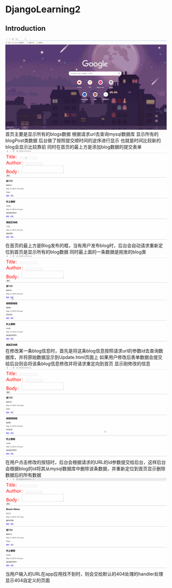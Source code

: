 # DjangoLearning2
## Introduction
![img](https://github.com/ZhuangLiu15527310381/DjangoLearning2/blob/master/resultGIF/show%20all%20blogs.gif)
首页主要是显示所有的blogs数据  根据请求url去查询mysql数据库 显示所有的blogPost类数据 后台做了按照提交顺时间的逆序进行显示 也就是时间比较新的blog会显示比较靠前  同时在首页的最上方是添加blog数据的提交表单
![img](https://github.com/ZhuangLiu15527310381/DjangoLearning2/blob/master/resultGIF/add%20blogs.gif)
在首页的最上方是Blog发布的框，当有用户发布blog时，后台会自动请求重新定位到首页是显示所有的blog数据  同时最上面的一条数据是刚发的blog类
![img](https://github.com/ZhuangLiu15527310381/DjangoLearning2/blob/master/resultGIF/update%20blogs.gif)
在修改某一条blog信息时，首先是将这条blog信息按照请求url的参数id去查询数据库，并将原始数据显示到Update.html页面上 如果用户修改后表单数据会提交给后台则会将该条blog信息修改并将请求重定向到首页 显示刚修改的信息
![img](https://github.com/ZhuangLiu15527310381/DjangoLearning2/blob/master/resultGIF/delete%20blogs.gif)
在用户点击修改的按钮时，后台会根据请求的URL的id参数提交给后台，这样后台会根据blog的id将其从mysql数据库中删除该条数据，并重新定位到首页显示删除数据后的所有数据
![img](https://github.com/ZhuangLiu15527310381/DjangoLearning2/blob/master/resultGIF/wrong%20page.gif)
当用户输入的URL在app应用找不到时，则会交给默认的404处理的handler处理显示404自定义的页面
